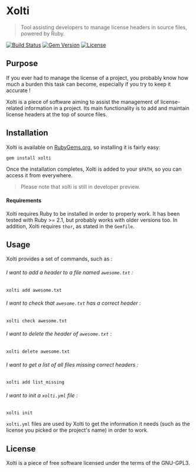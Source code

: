 # Xolti

> Tool assisting developers to manage license headers in source files, powered by Ruby.

[![Build Status](https://secure.travis-ci.org/RemiEven/xolti.svg?branch=master)](http://travis-ci.org/RemiEven/xolti)
[![Gem Version](https://badge.fury.io/rb/xolti.svg)](https://badge.fury.io/rb/xolti)
[![License](https://img.shields.io/badge/license-GPL3-19c6ff.svg)](http://www.gnu.org/licenses/gpl-3.0.en.html)

## Purpose

If you ever had to manage the license of a project, you probably know how much a burden this task can become, especially if you try to keep it accurate !

Xolti is a piece of software aiming to assist the management of license-related information in a project. Its main functionality is to add and maintain license headers at the top of source files.

## Installation

Xolti is available on [RubyGems.org](https://rubygems.org/gems/xolti), so installing it is fairly easy:

```bash
gem install xolti
```

Once the installation completes, Xolti is added to your `$PATH`, so you can access it from everywhere.

> Please note that xolti is still in developer preview.

#### Requirements

Xolti requires Ruby to be installed in order to properly work. It has been tested with Ruby >= 2.1, but probably works with older versions too. In addition, Xolti requires `thor`, as stated in the `Gemfile`.

## Usage

Xolti provides a set of commands, such as :

###### I want to add a header to a file named `awesome.txt` :

```
xolti add awesome.txt
```

###### I want to check that `awesome.txt` has a correct header :

```
xolti check awesome.txt
```

###### I want to delete the header of `awesome.txt` :

```
xolti delete awesome.txt
```

###### I want to get a list of all files missing correct headers :

```
xolti add list_missing
```

###### I want to init a `xolti.yml` file :

```
xolti init
```

`xolti.yml` files are used by Xolti to get the information it needs (such as the license you picked or the project's name) in order to work.

## License

Xolti is a piece of free software licensed under the terms of the GNU-GPL3.
